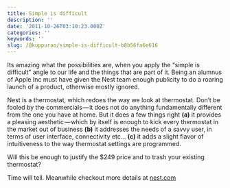 ```yaml
---
title: Simple is difficult
description: ''
date: '2011-10-26T03:10:23.000Z'
categories: ''
keywords: ''
slug: /@kuppurao/simple-is-difficult-b8b56fa6e616
---
```


Its amazing what the possibilities are, when you apply the “simple is difficult” angle to our life and the things that are part of it. Being an alumnus of Apple Inc must have given the Nest team enough publicity to do a roaring launch of a product, otherwise mostly ignored.

Nest is a thermostat, which redoes the way we look at thermostat. Don’t be fooled by the commercials — it does not do anything fundamentally different from the one you have at home. But it does a few things right **(a)** it provides a pleasing aesthetic — which by itself is enough to kick every thermostat in the market out of business **(b)** it addresses the needs of a savvy user, in terms of user interface, connectivity etc… **(c)** it adds a slight flavor of intuitiveness to the way thermostat settings are programmed.

Will this be enough to justify the $249 price and to trash your existing thermostat?

Time will tell. Meanwhile checkout more details at [nest.com](http://nest.com)